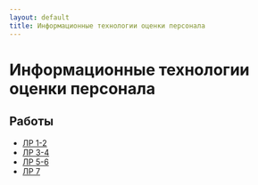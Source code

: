 ```yaml
---
layout: default
title: Информационные технологии оценки персонала
---
```


# Информационные технологии оценки персонала

## Работы

- [ЛР 1-2](https://github.com/arseniiarsenii/ivt-portfolio/tree/main/works/year-4/Информационные%20технологии%20оценки%20персонала/ЛР%201-2%20Величко%20Арсений%20ИВТ%204-1.docx)
- [ЛР 3-4](https://github.com/arseniiarsenii/ivt-portfolio/tree/main/works/year-4/Информационные%20технологии%20оценки%20персонала/ЛР%203-4%20Величко%20Арсений%20ИВТ%204-1.docx)
- [ЛР 5-6](https://github.com/arseniiarsenii/ivt-portfolio/tree/main/works/year-4/Информационные%20технологии%20оценки%20персонала/ЛР%205-6%20Величко%20Арсений%20ИВТ%204-1.docx)
- [ЛР 7](https://github.com/arseniiarsenii/ivt-portfolio/tree/main/works/year-4/Информационные%20технологии%20оценки%20персонала/ЛР%207%20Величко%20Арсений%20ИВТ%204-1.doc)